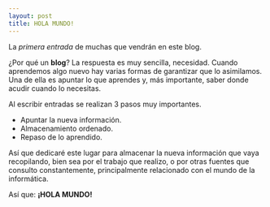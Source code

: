 ```yaml
---
layout: post
title: HOLA MUNDO!
---
```


La _primera entrada_ de muchas que vendrán en este blog.

¿Por qué un **blog**? La respuesta es muy sencilla, necesidad. Cuando aprendemos algo nuevo hay varias formas de garantizar que lo asimilamos. Una de ella es apuntar lo que aprendes y, más importante, saber donde acudir cuando lo necesitas.

Al escribir entradas se realizan 3 pasos muy importantes.

* Apuntar la nueva información.
* Almacenamiento ordenado.
* Repaso de lo aprendido.

Así que dedicaré este lugar para almacenar la nueva información que vaya recopilando, bien sea por el trabajo que realizo, o por otras fuentes que consulto constantemente, principalmente relacionado con el mundo de la informática.

Así que: **¡HOLA MUNDO!**
